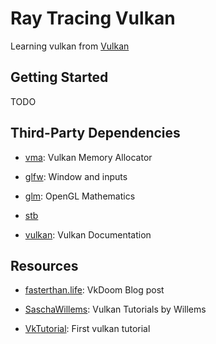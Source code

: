 # Ray Tracing Vulkan

Learning vulkan from [Vulkan](https://developer.nvidia.com/rtx/raytracing/vkray)

## Getting Started

TODO

## Third-Party Dependencies

- [vma](https://github.com/GPUOpen-LibrariesAndSDKs/VulkanMemoryAllocator): Vulkan Memory Allocator

- [glfw](https://github.com/glfw/glfw): Window and inputs

- [glm](https://github.com/g-truc/glm): OpenGL Mathematics

- [stb](https://github.com/nothings/stb)

- [vulkan](https://github.com/KhronosGroup/Vulkan-Docs): Vulkan Documentation

## Resources

- [fasterthan.life](https://www.fasterthan.life/blog/2017/7/11/i-am-graphics-and-so-can-you-part-1): VkDoom Blog post

- [SaschaWillems](https://github.com/SaschaWillems/Vulkan): Vulkan Tutorials by Willems

- [VkTutorial](https://vulkan-tutorial.com/Overview): First vulkan tutorial
